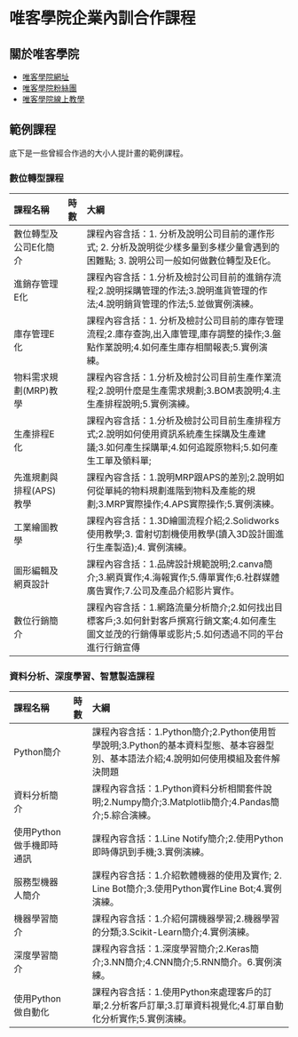 # 唯客學院企業內訓合作課程

## 關於唯客學院

* [唯客學院網址](http://www.vcdemy.com)
* [唯客學院粉絲團](https://www.facebook.com/KHPYAcademy/)
* [唯客學院線上教學](https://khpy.teachable.com)

## 範例課程

底下是一些曾經合作過的大小人提計畫的範例課程。

### 數位轉型課程

|課程名稱|時數|大綱|
|:--|:-:|:--|
|數位轉型及公司E化簡介||課程內容含括：1. 分析及說明公司目前的運作形式; 2. 分析及說明從少樣多量到多樣少量會遇到的困難點; 3. 說明公司一般如何做數位轉型及E化。|
|進銷存管理E化||課程內容含括：1.分析及檢討公司目前的進銷存流程;2.說明採購管理的作法;3.說明進貨管理的作法;4.說明銷貨管理的作法;5.並做實例演練。|
|庫存管理E化||課程內容含括：1. 分析及檢討公司目前的庫存管理流程;2.庫存查詢,出入庫管理,庫存調整的操作;3.盤點作業說明;4.如何產生庫存相關報表;5.實例演練。|
|物料需求規劃(MRP)教學||課程內容含括：1.分析及檢討公司目前生產作業流程;2.說明什麼是生產需求規劃;3.BOM表說明;4.主生產排程說明;5.實例演練。|
|生產排程E化||課程內容含括：1.分析及檢討公司目前生產排程方式;2.說明如何使用資訊系統產生採購及生產建議;3.如何產生採購單;4.如何追蹤原物料;5.如何產生工單及領料單;|
|先進規劃與排程(APS)教學||課程內容含括：1.說明MRP跟APS的差別;2.說明如何從單純的物料規劃進階到物料及產能的規劃;3.MRP實際操作;4.APS實際操作;5.實例演練。|
|工業繪圖教學||課程內容含括：1.3D繪圖流程介紹;2.Solidworks使用教學;3. 雷射切割機使用教學(讀入3D設計圖進行生產製造);4. 實例演練。|
|圖形編輯及網頁設計||課程內容含括：1.品牌設計規範說明;2.canva簡介;3.網頁實作;4.海報實作;5.傳單實作;6.社群媒體廣告實作;7.公司及產品介紹影片實作。|
|數位行銷簡介||課程內容含括：1.網路流量分析簡介;2.如何找出目標客戶;3.如何針對客戶撰寫行銷文案;4.如何產生圖文並茂的行銷傳單或影片;5.如何透過不同的平台進行行銷宣傳|

### 資料分析、深度學習、智慧製造課程

|課程名稱|時數|大綱|
|:--|:-:|:--|
|Python簡介||課程內容含括：1.Python簡介;2.Python使用哲學說明;3.Python的基本資料型態、基本容器型別、基本語法介紹;4.說明如何使用模組及套件解決問題|
|資料分析簡介||課程內容含括：1.Python資料分析相關套件說明;2.Numpy簡介;3.Matplotlib簡介;4.Pandas簡介;5.綜合演練。|
|使用Python做手機即時通訊||課程內容含括：1.Line Notify簡介;2.使用Python即時傳訊到手機;3.實例演練。|
|服務型機器人簡介||課程內容含括：1.介紹軟體機器的使用及實作; 2. Line Bot簡介;3.使用Python實作Line Bot;4.實例演練。|
|機器學習簡介||課程內容含括：1.介紹何謂機器學習;2.機器學習的分類;3.Scikit-Learn簡介;4.實例演練。|
|深度學習簡介||課程內容含括：1.深度學習簡介;2.Keras簡介;3.NN簡介;4.CNN簡介;5.RNN簡介。6.實例演練。|
|使用Python做自動化||課程內容含括：1.使用Python來處理客戶的訂單;2.分析客戶訂單;3.訂單資料視覺化;4.訂單自動化分析實作;5.實例演練。|
